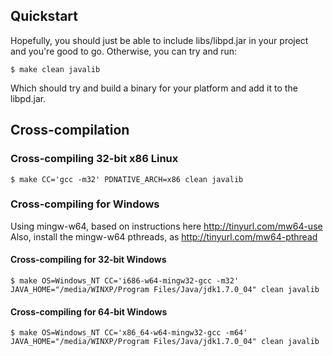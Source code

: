 ## Quickstart

Hopefully, you should just be able to include libs/libpd.jar in your project and
you're good to go. Otherwise, you can try and run:

    $ make clean javalib

Which should try and build a binary for your platform and add it to the libpd.jar.

## Cross-compilation

### Cross-compiling 32-bit x86 Linux

    $ make CC='gcc -m32' PDNATIVE_ARCH=x86 clean javalib

### Cross-compiling for Windows

Using mingw-w64, based on instructions here http://tinyurl.com/mw64-use
Also, install the mingw-w64 pthreads, as http://tinyurl.com/mw64-pthread

#### Cross-compiling for 32-bit Windows

    $ make OS=Windows_NT CC='i686-w64-mingw32-gcc -m32' JAVA_HOME="/media/WINXP/Program Files/Java/jdk1.7.0_04" clean javalib

#### Cross-compiling for 64-bit Windows

    $ make OS=Windows_NT CC='x86_64-w64-mingw32-gcc -m64' JAVA_HOME="/media/WINXP/Program Files/Java/jdk1.7.0_04" clean javalib

